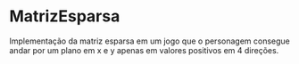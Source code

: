 # MatrizEsparsa
Implementação da matriz esparsa em um jogo que o personagem consegue andar por um plano em x e y apenas em valores positivos em 4 direções.
